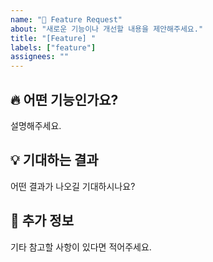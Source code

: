 ```yaml
---
name: "🚀 Feature Request"
about: "새로운 기능이나 개선할 내용을 제안해주세요."
title: "[Feature] "
labels: ["feature"]
assignees: ""
---
```


## 🔥 어떤 기능인가요?

설명해주세요.

## 💡 기대하는 결과

어떤 결과가 나오길 기대하시나요?

## 📌 추가 정보

기타 참고할 사항이 있다면 적어주세요.
